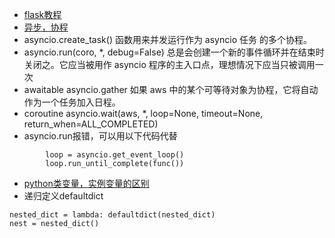 - [flask教程](https://blog.csdn.net/sinat_38682860/article/details/82354342)
- [异步，协程](https://docs.python.org/zh-cn/3.7/library/asyncio.html)
- asyncio.create_task() 函数用来并发运行作为 asyncio 任务 的多个协程。
- asyncio.run(coro, *, debug=False) 总是会创建一个新的事件循环并在结束时关闭之。它应当被用作 asyncio 程序的主入口点，理想情况下应当只被调用一次
- awaitable asyncio.gather 如果 aws 中的某个可等待对象为协程，它将自动作为一个任务加入日程。
- coroutine asyncio.wait(aws, *, loop=None, timeout=None, return_when=ALL_COMPLETED)
- asyncio.run报错，可以用以下代码代替
```
        loop = asyncio.get_event_loop()
        loop.run_until_complete(func())
```
- [python类变量，实例变量的区别](https://blog.csdn.net/weixin_39986952/article/details/84842567)
- 递归定义defaultdict
```
nested_dict = lambda: defaultdict(nested_dict)
nest = nested_dict()
```

